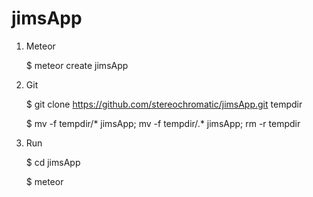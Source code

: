 jimsApp
=======

1. Meteor

	$ meteor create jimsApp

2. Git

	$ git clone https://github.com/stereochromatic/jimsApp.git tempdir

	$ mv -f tempdir/* jimsApp; mv -f tempdir/.* jimsApp; rm -r tempdir

3. Run

	$ cd jimsApp

	$ meteor